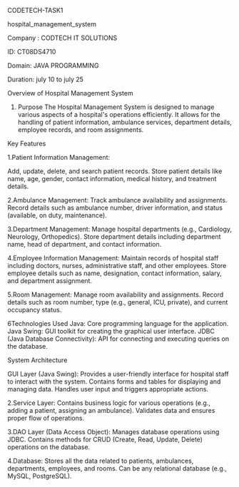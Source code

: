 CODETECH-TASK1

hospital_management_system

Company : CODTECH IT SOLUTIONS

ID: CT08DS4710

Domain: JAVA PROGRAMMING

Duration: july 10 to july 25

Overview of Hospital Management System

   1. Purpose The Hospital Management System is designed to manage various aspects of a hospital's operations efficiently. It allows for the handling of patient information, ambulance services, department details, employee records, and room assignments.

Key Features

1.Patient Information Management:

Add, update, delete, and search patient records. Store patient details like name, age, gender, contact information, medical history, and treatment details.

2.Ambulance Management: Track ambulance availability and assignments. Record details such as ambulance number, driver information, and status (available, on duty, maintenance).

3.Department Management: Manage hospital departments (e.g., Cardiology, Neurology, Orthopedics). Store department details including department name, head of department, and contact information.

4.Employee Information Management: Maintain records of hospital staff including doctors, nurses, administrative staff, and other employees. Store employee details such as name, designation, contact information, salary, and department assignment.

5.Room Management: Manage room availability and assignments. Record details such as room number, type (e.g., general, ICU, private), and current occupancy status.

6Technologies Used Java: Core programming language for the application. Java Swing: GUI toolkit for creating the graphical user interface. JDBC (Java Database Connectivity): API for connecting and executing queries on the database.

System Architecture

GUI Layer (Java Swing): Provides a user-friendly interface for hospital staff to interact with the system. Contains forms and tables for displaying and managing data. Handles user input and triggers appropriate actions.

2.Service Layer: Contains business logic for various operations (e.g., adding a patient, assigning an ambulance). Validates data and ensures proper flow of operations.

3.DAO Layer (Data Access Object): Manages database operations using JDBC. Contains methods for CRUD (Create, Read, Update, Delete) operations on the database.

4.Database: Stores all the data related to patients, ambulances, departments, employees, and rooms. Can be any relational database (e.g., MySQL, PostgreSQL).
